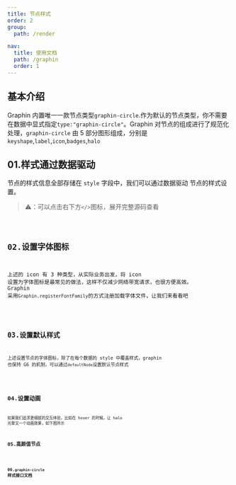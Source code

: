 ```yaml
---
title: 节点样式
order: 2
group:
  path: /render

nav:
  title: 使用文档
  path: /graphin
  order: 1
---
```


## 基本介绍

Graphin 内置唯一一款节点类型`graphin-circle`.作为默认的节点类型，你不需要在数据中显式指定`type:"graphin-circle"`。Graphin 对节点的组成进行了规范化处理，`graphin-circle` 由 5 部分图形组成，分别是`keyshape`,`label`,`icon`,`badges`,`halo`

## 01.样式通过数据驱动

节点的样式信息全部存储在 `style` 字段中，我们可以通过数据驱动 节点的样式设置。

> ⚠️：可以点击右下方`</>`图标，展开完整源码查看

<code src='./demos/node.tsx'>

## 02.设置字体图标

上述的 icon 有 3 种类型，从实际业务出发，将 icon 设置为字体图标是最常见的做法，这样不仅减少网络带宽请求，也很方便高效。
Graphin 采用`Graphin.registerFontFamily`的方式注册加载字体文件，让我们来看看吧

<code src='./demos/node-icon.tsx'>

## 03.设置默认样式

上述设置节点的字体图标，除了在每个数据的 style 中覆盖样式，graphin 也保持 G6 的机制，可以通过`defaultNode`设置默认节点样式

<code src='./demos/node-default.tsx'>

## 04.设置动画

如果我们追求更细腻的交互体验，比如在 hover 的时候，让 halo 光晕又一个动画效果，如下图所示
<code src='./demos/node-animate.tsx'>

## 05.高颜值节点

<code src='./demos/node-beauty.tsx'>

## 06.`graphin-circle` 样式接口文档

<API  src='../../interface/node-style.ts' >

